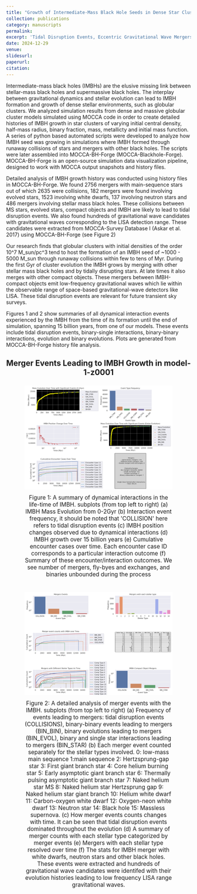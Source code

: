 ```yaml
---
title: "Growth of Intermediate-Mass Black Hole Seeds in Dense Star Clusters (in-prep)"
collection: publications
category: manuscripts
permalink: 
excerpt: 'Tidal Disruption Events, Eccentric Gravitational Wave Mergers, and Light Intermediate- Mass Ratio Inspirals'
date: 2024-12-29
venue: 
slidesurl: 
paperurl: 
citation: 
---
```

<!-- ---
title: "Paper Title Number 3"
collection: publications
category: manuscripts
permalink: /publication/2015-10-01-paper-title-number-3
excerpt: 'This paper is about the number 3. The number 4 is left for future work.'
date: 2015-10-01
venue: 'Journal 1'
slidesurl: 'http://academicpages.github.io/files/slides3.pdf'
paperurl: 'http://academicpages.github.io/files/paper3.pdf'
citation: 'Your Name, You. (2015). &quot;Paper Title Number 3.&quot; <i>Journal 1</i>. 1(3).'
--- -->

Intermediate-mass black holes (IMBHs) are the elusive missing link between stellar-mass black holes and supermassive black holes. The interplay between gravitational dynamics and stellar evolution can lead to IMBH formation and growth of dense stellar environments, such as globular clusters. We analyzed simulation results from dense and massive globular cluster models simulated using MOCCA code in order to create detailed histories of IMBH growth in star clusters of varying initial central density, half-mass radius, binary fraction, mass, metallicty and initial mass function. A series of python based automated scripts were developed to analyze how IMBH seed was growing in simulations where IMBH formed through runaway collisions of stars and mergers with other black holes. The scripts were later assembled into MOCCA-BH-Forge (MOCCA-Blackhole-Forge). MOCCA-BH-Forge is an open-source simulation data visualization pipeline, designed to work with MOCCA output snapshots and history files. 

Detailed analysis of IMBH growth history was conducted using history files in MOCCA-BH-Forge. We found 2756 mergers with main-sequence stars out of which 2635 were collisions, 182 mergers were found involving evolved stars, 1523 involving white dwarfs, 137 involving neutron stars and 486 mergers involving stellar mass black holes. These collisions between MS stars, evolved stars, compact objects and IMBH are likely to lead to tidal disruption events. We also found hundreds of gravitational wave candidates with gravitational waves corresponding to the LISA detection range. These candidates were extracted from MOCCA-Survey Database I (Askar et al. 2017) using MOCCA-BH-Forge (see Figure 2)


Our research finds that globular clusters with initial densities of the order 10^7 M_sun/pc^3 tend to host the formation of an IMBH seed of ~1000 - 5000 M_sun through runaway collisions within few to tens of Myr. During the first Gyr of cluster evolution the IMBH grows by merging with other stellar mass black holes and by tidally disrupting stars.  At late times it also merges with other compact objects. These mergers between IMBH-compact objects emit low-frequency gravitational waves which lie within the observable range of space-based gravitational-wave detectors like LISA. These tidal disruption events are relevant for future transient sky surveys. 



Figures 1 and 2 show summaries of all dynamical interaction events experienced by the IMBH from the time of its formation until the end of simulation, spanning 15 billion years, from one of our models. These events include tidal disruption events, binary-single interactions, binary-binary interactions, evolution and binary evolutions. Plots are generated from MOCCA-BH-Forge history file analysis. 



<h2 style="text-align: center; font-size: 1.5em; font-weight: bold; margin-bottom: 5px;">Merger Events Leading to IMBH Growth in model-1-z0001</h2>
<div style="display: flex; flex-direction: column; align-items: center; margin: 10px;">
    <figure style="text-align: center; flex: 1; max-width: 100%;">
        <img src="/images/Figure1.png" alt="Phase-folded lightcurve from Tarleton" style="width: 100%; max-width: 1800px; height: auto;"/>
        <figcaption style="margin-top: 10px; font-size: 1.1em;">Figure 1: A summary of dynamical interactions in the life-time of IMBH. subplots (from top left to right) (a) IMBH Mass Evolution from 0-2Gyr (b) Interaction event frequency, it should be noted that 'COLLISION' here refers to tidal disruption events (c) IMBH position changes observed due to dynamical interactions (d) IMBH growth over 15 billion years (e) Cumulative encounter cases over time. Each encounter case ID corresponds to a particular interaction outcome (f) Summary of these encounter/interaction outcomes. We see number of mergers, fly-byes and exchanges, and binaries unbounded during the process  </figcaption>
    </figure>
</div>
<div style="display: flex; flex-direction: column; align-items: center; margin: 10px;">
    <figure style="text-align: center;">
        <img src="/images/Figure2.png" alt="Phase-folded lightcurve from Tarleton" style="width: 100%; max-width: 1800px; height: auto;"/>
        <figcaption style="margin-top: 10px; font-size: 1.1em;">Figure 2: A detailed analysis of merger events with the IMBH. subplots (from top left to right) (a) Frequency of events leading to mergers: tidal disruption events (COLLISIONS), binary-binary events leading to mergers (BIN_BIN), binary evolutions leading to mergers (BIN_EVOL), binary and single star interactions leading to mergers (BIN_STAR) (b) Each merger event counted separately for the stellar types involved. 0: low-mass main sequence 1:main sequence 2: Hertzsprung-gap star 3: First giant branch star 4: Core helium burning star 5: Early asymptotic giant branch star 6: Thermally pulsing asymptotic giant branch star 7: Naked helium star MS 8: Naked helium star Hertzsprung gap 9: Naked helium star giant branch 10: Helium white dwarf 11: Carbon-oxygen white dwarf 12: Oxygen-neon white dwarf 13: Neutron star 14: Black hole 15: Massless supernova. (c) How merger events counts changes with time. It can be seen that tidal disruption events dominated throughout the evolution (d) A summary of merger counts with each stellar type categorized by merger events (e) Mergers with each stellar type resolved over time (f) The stats for IMBH merger with white dwarfs, neutron stars and other black holes. These events were extracted and hundreds of gravitational wave candidates were identifed with their evolution histories leading to low frequency LISA range gravitational waves.
 </figcaption>
    </figure>
</div>


